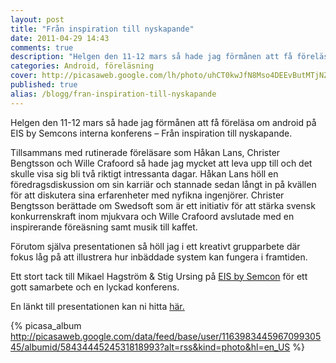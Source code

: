 ```yaml
---
layout: post
title: "Från inspiration till nyskapande"
date: 2011-04-29 14:43
comments: true
description: "Helgen den 11-12 mars så hade jag förmånen att få föreläsa om android på EIS by Semcons interna konferens – Från inspiration till nyskapande."
categories: Android, föreläsning
cover: http://picasaweb.google.com/lh/photo/uhCT0kwJfN8Mso4DEEvButMTjNZETYmyPJy0liipFm0?feat=directlink
published: true
alias: /blogg/fran-inspiration-till-nyskapande
---
```

Helgen den 11-12 mars så hade jag förmånen att få föreläsa om android på EIS by Semcons interna konferens – Från inspiration till nyskapande.

Tillsammans med rutinerade föreläsare som Håkan Lans, Christer Bengtsson och Wille Crafoord så hade jag mycket att leva upp till och det skulle visa sig bli två riktigt intressanta dagar. Håkan Lans höll en föredragsdiskussion om sin karriär och stannade sedan långt in på kvällen för att diskutera sina erfarenheter med nyfikna ingenjörer. Christer Bengtsson berättade om Swedsoft som är ett initiativ för att stärka svensk konkurrenskraft inom mjukvara och Wille Crafoord avslutade med en inspirerande föreäsning samt musik till kaffet.

Förutom själva presentationen så höll jag i ett kreativt grupparbete där fokus låg på att illustrera hur inbäddade system kan fungera i framtiden.

Ett stort tack till Mikael Hagström & Stig Ursing på [EIS by Semcon](http://eis.semcon.com/) för ett gott samarbete och en lyckad konferens.

En länkt till presentationen kan ni hitta [här.](http://prezi.com/-qcrdedidyki/foredrag-utkast/)
<!-- more -->
{% picasa_album http://picasaweb.google.com/data/feed/base/user/116398344596709930545/albumid/5843444524531818993?alt=rss&kind=photo&hl=en_US %}
